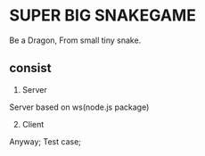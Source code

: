 # SUPER BIG SNAKEGAME
Be a Dragon, From small tiny snake.

## consist

1. Server

Server based on ws(node.js package)

2. Client

Anyway;
Test case;